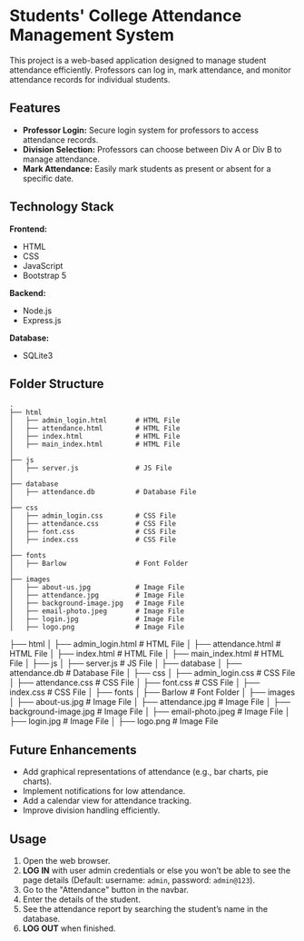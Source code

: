 # Students' College Attendance Management System

This project is a web-based application designed to manage student attendance efficiently. Professors can log in, mark attendance, and monitor attendance records for individual students.

## Features

- **Professor Login:** Secure login system for professors to access attendance records.
- **Division Selection:** Professors can choose between Div A or Div B to manage attendance.
- **Mark Attendance:** Easily mark students as present or absent for a specific date.

## Technology Stack

**Frontend:**
- HTML
- CSS
- JavaScript
- Bootstrap 5

**Backend:**
- Node.js
- Express.js

**Database:**
- SQLite3

## Folder Structure

```plaintext
.
├── html
│   ├── admin_login.html       # HTML File
│   ├── attendance.html        # HTML File
│   ├── index.html             # HTML File
│   ├── main_index.html        # HTML File
│
├── js
│   ├── server.js              # JS File
│
├── database
│   ├── attendance.db          # Database File
│
├── css
│   ├── admin_login.css        # CSS File
│   ├── attendance.css         # CSS File
│   ├── font.css               # CSS File
│   ├── index.css              # CSS File
│
├── fonts
│   ├── Barlow                 # Font Folder
│
├── images
│   ├── about-us.jpg           # Image File
│   ├── attendance.jpg         # Image File
│   ├── background-image.jpg   # Image File
│   ├── email-photo.jpeg       # Image File
│   ├── login.jpg              # Image File
│   ├── logo.png               # Image File
```

├── html
│   ├── admin_login.html       # HTML File
│   ├── attendance.html        # HTML File
│   ├── index.html             # HTML File
│   ├── main_index.html        # HTML File
│
├── js
│   ├── server.js              # JS File
│
├── database
│   ├── attendance.db          # Database File
│
├── css
│   ├── admin_login.css        # CSS File
│   ├── attendance.css         # CSS File
│   ├── font.css               # CSS File
│   ├── index.css              # CSS File
│
├── fonts
│   ├── Barlow                 # Font Folder
│
├── images
│   ├── about-us.jpg           # Image File
│   ├── attendance.jpg         # Image File
│   ├── background-image.jpg   # Image File
│   ├── email-photo.jpeg       # Image File
│   ├── login.jpg              # Image File
│   ├── logo.png               # Image File

## Future Enhancements

- Add graphical representations of attendance (e.g., bar charts, pie charts).
- Implement notifications for low attendance.
- Add a calendar view for attendance tracking.
- Improve division handling efficiently.

## Usage

1. Open the web browser.
2. **LOG IN** with user admin credentials or else you won’t be able to see the page details (Default: username: `admin`, password: `admin@123`).
3. Go to the "Attendance" button in the navbar.
4. Enter the details of the student.
5. See the attendance report by searching the student’s name in the database.
6. **LOG OUT** when finished.


